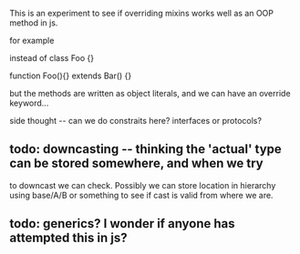 This is an experiment to see if overriding mixins works well as an OOP method in  js.

for example

instead of class Foo {}

function Foo(){}
extends Bar() {}

but the methods are
written as object literals, and we can have an override keyword...


side thought -- can we do constraits here? interfaces or protocols?


## todo: downcasting -- thinking the 'actual' type can be stored somewhere, and when we try 
to downcast we can check. Possibly we can store location in hierarchy using base/A/B or something 
to see if cast is valid from where we are.

## todo: generics? I wonder if anyone has attempted this in js?
